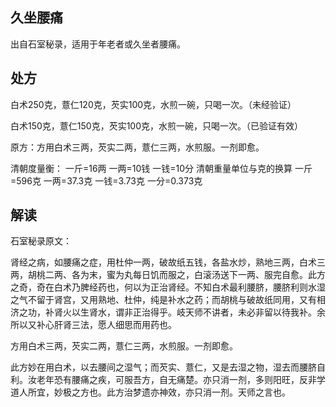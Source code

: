 ## 久坐腰痛

出自石室秘录，适用于年老者或久坐者腰痛。

## 处方 

白术250克，薏仁120克，芡实100克，水煎一碗，只喝一次。（未经验证）

白术150克，薏仁150克，芡实100克，水煎一碗，只喝一次。（已验证有效）

原方：方用白术三两，芡实二两，薏仁三两，水煎服。一剂即愈。

清朝度量衡：
一斤=16两
一两=10钱
一钱=10分
清朝重量单位与克的换算
一斤=596克
一两=37.3克
一钱=3.73克
一分=0.373克

## 解读

石室秘录原文：

肾经之病，如腰痛之症，用杜仲一两，破故纸五钱，各盐水炒，熟地三两，白术三两，胡桃二两、各为末，蜜为丸每日饥而服之，白滚汤送下一两、服完自愈。此方之奇，奇在白术乃脾经药也，何以为正治肾经。不知白术最利腰脐，腰脐利则水湿之气不留于肾宫，又用熟地、杜仲，纯是补水之药；而胡桃与破故纸同用，又有相济之功，补肾火以生肾水，谓非正治得乎。岐天师不讲者，未必非留以待我补。余所以又补心肝肾三法，愿人细思而用药也。

方用白术三两，芡实二两，薏仁三两，水煎服。一剂即愈。

此方妙在用白术，以去腰间之湿气；而芡实、薏仁，又是去湿之物，湿去而腰脐自利。汝老年恐有腰痛之疾，可服吾方，自无痛楚。亦只消一剂，多则阳旺，反非学道人所宜，妙极之方也。此方治梦遗亦神效，亦只消一剂。天师之言也。
